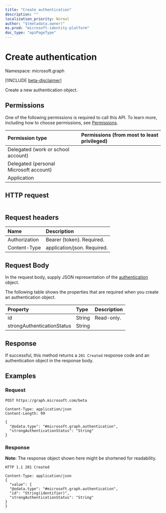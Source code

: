 ```yaml
---
title: "Create authentication"
description: ""
localization_priority: Normal
author: "$(metadata.owner)"
ms.prod: "microsoft-identity-platform"
doc_type: "apiPageType"
---
```


# Create authentication

Namespace: microsoft.graph

[!INCLUDE [beta-disclaimer](../../includes/beta-disclaimer.md)]

Create a new authentication object.

## Permissions

One of the following permissions is required to call this API. To learn more, including how to choose permissions, see [Permissions](/graph/permissions-reference).

| Permission type                        | Permissions (from most to least privileged) |
| :------------------------------------- | :------------------------------------------ |
| Delegated (work or school account)     |                                             |
| Delegated (personal Microsoft account) |                                             |
| Application                            |                                             |

## HTTP request

<!-- {
  "blockType": "ignored"
}
-->

```http

```

## Request headers

| Name          | Description                 |
| :------------ | :-------------------------- |
| Authorization | Bearer {token}. Required.   |
| Content-Type  | application/json. Required. |

## Request Body

In the request body, supply JSON representation of the [authentication](../resources/-authentication.md) object.

<!-- Actions and Functions -->

<!-- CRUD Methods -->

The following table shows the properties that are required when you create an authentication object.

| Property                   | Type   | Description |
| :------------------------- | :----- | :---------- |
| id                         | String | Read-only.  |
| strongAuthenticationStatus | String |             |

## Response

If successful, this method returns a `201 Created` response code and an authentication object in the response body.

## Examples

### Request

<!-- {
  "blockType": "request",
  "name": "create_authentication"
}
-->

```http
POST https://graph.microsoft.com/beta

Content-Type: application/json
Content-Length: 99

{
  "@odata.type": "#microsoft.graph.authentication",
  "strongAuthenticationStatus": "String"
}

```

### Response

**Note:** The response object shown here might be shortened for readability.

<!-- {
  "blockType": "response",
  "truncated": true,
  "@odata.type": "microsoft.strongAuthentication.authentication"
}
-->

```http
HTTP 1.1 201 Created

Content-Type: application/json
{
  "value": {
  "@odata.type": "#microsoft.graph.authentication",
  "id": "String(identifier)",
  "strongAuthenticationStatus": "String"
}
}

```
